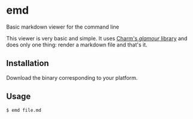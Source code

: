 # emd
Basic markdown viewer for the command line

This viewer is very basic and simple. It uses [Charm's _glamour_ library](https://github.com/charmbracelet/glamour) and does only one thing: render a markdown file and that's it.

## Installation

Download the binary corresponding to your platform.

## Usage

```bash
$ emd file.md
```
